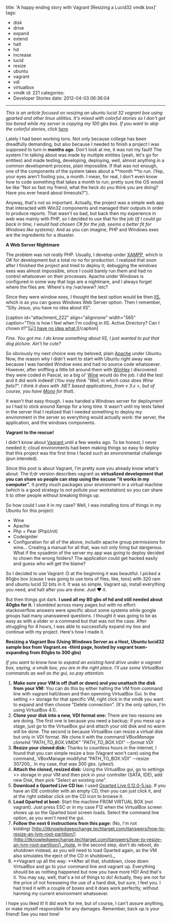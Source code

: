 title: 'A happy ending story with Vagrant [Resizing a Lucid32 vmdk box]'
tags:
  - disk
  - drive
  - expand
  - extend
  - halt
  - hd
  - increase
  - lucid
  - resize
  - ubuntu
  - vagrant
  - vdi
  - virtualbox
  - vmdk
id: 221
categories:
  - Developer Stories
date: 2012-04-03 06:36:04
---

_This is an article focused on resizing an ubuntu lucid 32 vagrant box using gparted and other linux utilities. It's mixed with colorful stories so I don't get too bored while my server is copying my 100 gbs box._ _If you want to skip the colorful stories, click [here](#resize)._

Lately I had been working tons. Not only because college has been dreadfully demanding, but also because I needed to finish a project I was supposed to turn in **months ago**. Don't look at me, it was not my fault! The system I'm talking about was made by multiple entities (yeah, let's go for entities) and made testing, developing, deploying, well, almost anything in a common development process, plain impossible. If that was not enough, one of the components of the system takes about a **month **to run. (Yep, your eyes aren't fooling you, a month. I mean, for real, I don't even know how to code something that takes a month to run; pretty sure the OS would be like "Not so fast my friend, what the heck do you think you are doing? Have you ever heard about timeouts?").

Anyway, that's not so important. Actually, the project was a simple web app that interacted with Win32 components and managed their outputs in order to produce reports. That wasn't so bad, but back then my experience in web was mainly with PHP, so I decided to use that for the job (_If I could go back in time, I would had chosen C# for the job, seems a better fit for Windows like systems)_. And as you can imagine, PHP and Windows exes are the ingredients for a disaster.

**A Web Server Nightmare**

The problem was not *really* PHP. Usually, I develop under [XAMPP ](http://www.apachefriends.org/es/xampp.html "XAMPP") which is *OK* for development but a total no no for production. I realized that soon after I finished the project and tried to deploy it; debugging the windows exes was almost impossible, since I could barely run them and had no control whatsoever on their processes. Apache under Windows is configured in some way that logs are a nightmare, and I always forget where the files are. Where's my /var/www? /etc?

Since they were window exes, I thought the best option would be then [IIS](http://www.iis.net/ "IIS"), which is as you can guess Windows Web Server option. Then I remember, "Silly Jesus, you have no idea about IIS".

[caption id="attachment_222" align="alignnone" width="565" caption="This is how I feel when I'm coding in IIS. Active Directory? Can I chown it?"][![](http://jjperezaguinaga.files.wordpress.com/2012/04/i_have_no_idea_what_i_m_doing.jpg "I have no idea what I")](http://jjperezaguinaga.files.wordpress.com/2012/04/i_have_no_idea_what_i_m_doing.jpg)[/caption]

_Fine. You got me. I do know something about IIS, I just wanted to put that dog picture. Ain't he cute?_

So obviously my next choice was my beloved, plain [Apache](http://httpd.apache.org/ "A patched server!") under Ubuntu. Now, the reason why I didn't want to start with Ubuntu right away was because I was handed Window exes and had no source code whatsoever. However, after sniffling a little bit around them with [WinHex](http://www.winhex.com/winhex/index-e.html "WinHex") I discovered they were coded in Pascal, so a big ol' [Wine](http://www.winehq.org/ "Wine!") would do the job. I did the test and it did work indeed! (_You may think "Well, in which case does Wine fails?". I think it does with .NET based applications, from v 3.x &gt;, but of course, you have [Mono](http://www.mono-project.com/Main_Page "Mono mono mono") for that_).

It wasn't that easy though. I was handed a Windows server for deployment so I had to stick around Xampp for a long time. It wasn't until my tests failed in the server that I realized that I needed something to deploy my environment in the server so everything would actually work: the server, the application, and the windows components.

**Vagrant to the rescue!**

I didn't know about [Vagrant ](http://vagrantup.com/ "Vagrant")until a few weeks ago. To be honest, I never needed it; cloud environments had been making things so easy to deploy that this project was the first time I faced such an environmental challenge (pun intended).

Since this post is about Vagrant, I'm pretty sure you already know what's about. The tl;dr version describes vagrant as **virtualized development that you can share so people can stop using the excuse "it works in my computer".** It pretty much packages your environment in a virtual machine (which is a good strategy to not pollute your workstation) so you can share it to other people without breaking things up.

So how could I use it in my case? Well, I was installing tons of things in my Ubuntu for this project:

*   Wine
*   Apache
*   Php + Pear (PhpUnit)
*   Codeigniter
*   Configuration for all of the above, includin apache group permissions for wine...
Creating a manual for all that, was not only tiring but dangerous. What if the sysadmin of the server my app was going to deploy decided to chown the wrong folders? The application could get hacked easily and guess who will get the blame?

So I decided to use Vagrant :D at the beginning it was beautiful. I picked a 80gbs box (cause I was going to use tons of files, like, tons) with 320 ram and ubuntu lucid 32 bits in it. It was so simple, Vagrant up, install everything you need, and halt after you are done. Just ♥ it.

But then things got dark. **I used all my 80 gbs of hd and still needed about 40gbs for it.** I stumbled across many pages but with no effort: stackoverflow answers were specific about some systems while google groups had many unanswered questions. I thought it was going to be as easy as with a slider or a command but that was not the case. After struggling for 4 hours, I was able to successfully expand my box and continue with my project. Here's how I made it.

**<a name="resize"></a>Resizing a Vagrant Box (Using Windows Server as a Host, Ubuntu lucid32 sample box from Vagrant.es -third page, hosted by vagrant team- expanding from 80gbs to 300 gbs)**

_If you want to know how to expand an existing hard drive under a vagrant box, saying, a vmdk box, you are in the right place. I'll use some VirtualBox commands as well as the gui, so pay attention._

1.  **Make sure your VM is off (halt or down) and you unattach the disk from your VM:** You can do this by either halting the VM from command line with vagrant halt/down and then openning VirtualBox Gui. In the setting &gt;&gt; storage for that specific VM, right click in the vmdk you want to expand and then choose "Delete connection". (It's the only option, I'm using VirtualBox 4.1).
2.  **Clone your disk into a new, VDI format one:** There are two reasons we are doing. The first one is because you need a backup; if you mess up a stage, just go to the VirtualBox gui and attach your old disk and no warm will be done. The second is because VirtualBox can resize a virtual disk but only in VDI format. We clone it with the command _VBoxManage clonehd "PATH_TO_BOX.VMDK" "PATH_TO_BOX.VDI" --format VDI_
3.  **Resize your cloned disk:** Thanks to countless hours in the internet, I found that you can simple resize a box (Vagrant won't care) using the command_ VBoxManage modifyhd "PATH_TO_BOX.VDI" --resize 307200_. In my case, that was 300 gbs. (yikes!).
4.  **Attach the cloned, resized disk:** Using the VirtualBox gui, go to settings &gt;&gt; storage in your VM and then pick in your controller (SATA, IDE), add new Disk, then pick "Select an existing one".
5.  **Download a Gparted Live CD Iso:** I used [Gparted Live 0.12.0-5.iso](http://sourceforge.net/projects/gparted/files/gparted-live-stable/ "Gparted"). If you have an IDE controller with an empty CD, then you can just click it, and at the right sidebar click on the CD icon to browse it.
6.  **Load Gparted at boot:** Start the machine FROM VIRTUAL BOX (not vagrant). Just press ESC or in my case F12 when the VirtualBox screen shows up so the Gparted boot screen loads. Select the command line option, as you won't need the gui.
7.  **Follow the next 6 instructions from this page:** (No, I'm not kidding) [http://itknowledgeexchange.techtarget.com/itanswers/how-to-resize-an-lvm-root-partition/](http://itknowledgeexchange.techtarget.com/itanswers/how-to-resize-an-lvm-root-partition/) _(note, in the second step, don't do reboot, do shutdown instead, as you will need to load Gparted again, as the VM also simulates the eject of the CD in shutdown)._
8.  **Vagrant up all the way: **After all that, shutdown, close down VirtualBox and go to your command line and vagrant up. Everything should be as nothing happened but now you have more HD!
And that's it. You may say, well, that's a lot of things to do! Actually, they are not for the price of not foreseeing the use of a hard disk, but sure, I feel you. I had tried it with a couple of boxes and it does work perfectly, without harming my current environment whatsoever.

I hope you liked it! It did work for me, but of course, I can't assure anything, or make myself responsible for any damages. Remember, back up is your friend! See you next time!